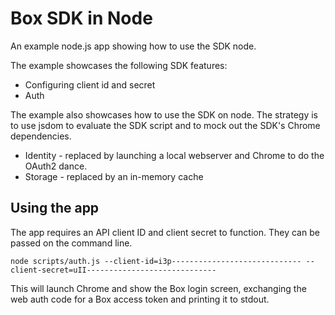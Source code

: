 Box SDK in Node
===============

An example node.js app showing how to use the SDK node.

The example showcases the following SDK features:
* Configuring client id and secret
* Auth

The example also showcases how to use the SDK on node.  The strategy is to use jsdom to evaluate the SDK script and to mock out the SDK's Chrome dependencies.
* Identity - replaced by launching a local webserver and Chrome to do the OAuth2 dance.
* Storage - replaced by an in-memory cache

Using the app
-------------

The app requires an API client ID and client secret to function. They can be passed on the command line.
```
node scripts/auth.js --client-id=i3p----------------------------- --client-secret=uII-----------------------------
```

This will launch Chrome and show the Box login screen, exchanging the web auth code for a Box access token and printing it to stdout.
